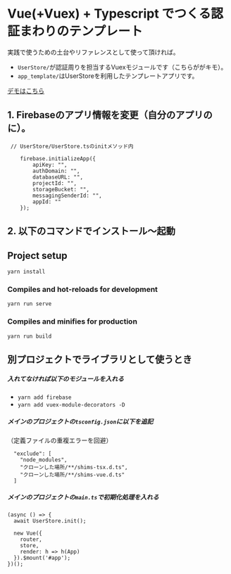 # Vue(+Vuex) + Typescript でつくる認証まわりのテンプレート

実践で使うための土台やリファレンスとして使って頂ければ。

- ```UserStore/```が認証周りを担当するVuexモジュールです（こちらががキモ）。
- ```app_template/```はUserStoreを利用したテンプレートアプリです。


[デモはこちら](https://mutsuyuki.github.io/vue-firebase-auth-template/)


## 1. Firebaseのアプリ情報を変更（自分のアプリのに）。

```
 // UserStore/UserStore.tsのinitメソッド内
 
    firebase.initializeApp({
        apiKey: "",
        authDomain: "",
        databaseURL: "",
        projectId: "",
        storageBucket: "",
        messagingSenderId: "",
        appId: ""
    });
```


## 2. 以下のコマンドでインストール～起動

## Project setup
```
yarn install
```

### Compiles and hot-reloads for development
```
yarn run serve
```

### Compiles and minifies for production
```
yarn run build
```


## 別プロジェクトでライブラリとして使うとき

##### 入れてなければ以下のモジュールを入れる
- ```yarn add firebase``` 
- ```yarn add vuex-module-decorators -D``` 


##### メインのプロジェクトの```tsconfig.json```に以下を追記
（定義ファイルの重複エラーを回避）
```
  "exclude": [
    "node_modules",
    "クローンした場所/**/shims-tsx.d.ts",
    "クローンした場所/**/shims-vue.d.ts"
  ]
```

##### メインのプロジェクトの```main.ts```で初期化処理を入れる
```
(async () => {
  await UserStore.init();

  new Vue({
    router,
    store,
    render: h => h(App)
  }).$mount('#app');
})();
```


